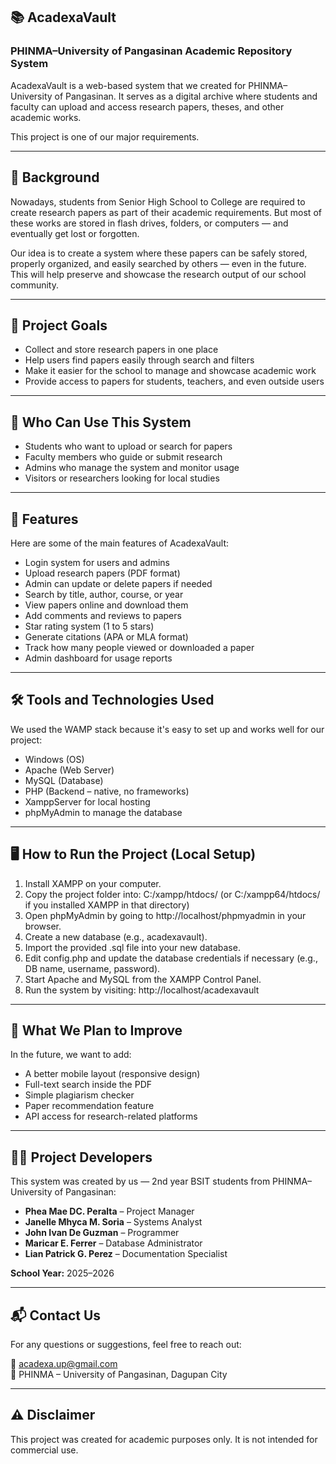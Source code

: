 ## 📚  AcadexaVault  
### PHINMA–University of Pangasinan Academic Repository System

AcadexaVault is a web-based system that we created for PHINMA–University of Pangasinan. It serves as a digital archive where students and faculty can upload and access research papers, theses, and other academic works.

This project is one of our major requirements.

---

## 🧠 Background

Nowadays, students from Senior High School to College are required to create research papers as part of their academic requirements. But most of these works are stored in flash drives, folders, or computers — and eventually get lost or forgotten.

Our idea is to create a system where these papers can be safely stored, properly organized, and easily searched by others — even in the future. This will help preserve and showcase the research output of our school community.

---

## 🎯 Project Goals

- Collect and store research papers in one place  
- Help users find papers easily through search and filters  
- Make it easier for the school to manage and showcase academic work  
- Provide access to papers for students, teachers, and even outside users

---

## 👥 Who Can Use This System

- Students who want to upload or search for papers  
- Faculty members who guide or submit research  
- Admins who manage the system and monitor usage  
- Visitors or researchers looking for local studies

---

## 🧰 Features

Here are some of the main features of AcadexaVault:

- Login system for users and admins  
- Upload research papers (PDF format)  
- Admin can update or delete papers if needed  
- Search by title, author, course, or year  
- View papers online and download them  
- Add comments and reviews to papers  
- Star rating system (1 to 5 stars)  
- Generate citations (APA or MLA format)  
- Track how many people viewed or downloaded a paper  
- Admin dashboard for usage reports

---

## 🛠️ Tools and Technologies Used

We used the WAMP stack because it's easy to set up and works well for our project:

- Windows (OS)  
- Apache (Web Server)  
- MySQL (Database)  
- PHP (Backend – native, no frameworks)  
- XamppServer for local hosting  
- phpMyAdmin to manage the database

---

## 🖥️ How to Run the Project (Local Setup)

1. Install XAMPP on your computer.
2. Copy the project folder into: C:/xampp/htdocs/ (or C:/xampp64/htdocs/ if you installed XAMPP in that directory)
3. Open phpMyAdmin by going to http://localhost/phpmyadmin in your browser.
4. Create a new database (e.g., acadexavault).
5. Import the provided .sql file into your new database.
6. Edit config.php and update the database credentials if necessary (e.g., DB name, username, password).
7. Start Apache and MySQL from the XAMPP Control Panel.
8. Run the system by visiting: http://localhost/acadexavault

---

## 🚀 What We Plan to Improve

In the future, we want to add:

- A better mobile layout (responsive design)  
- Full-text search inside the PDF  
- Simple plagiarism checker  
- Paper recommendation feature  
- API access for research-related platforms

---

## 👨‍💻 Project Developers

This system was created by us — 2nd year BSIT students from PHINMA–University of Pangasinan:

- **Phea Mae DC. Peralta** – Project Manager  
- **Janelle Mhyca M. Soria** – Systems Analyst  
- **John Ivan De Guzman** – Programmer  
- **Maricar E. Ferrer** – Database Administrator  
- **Lian Patrick G. Perez** – Documentation Specialist

**School Year:** 2025–2026  

---

## 📬 Contact Us

For any questions or suggestions, feel free to reach out:

📧 acadexa.up@gmail.com  
📍 PHINMA – University of Pangasinan, Dagupan City

---

## ⚠️ Disclaimer

This project was created for academic purposes only. It is not intended for commercial use.